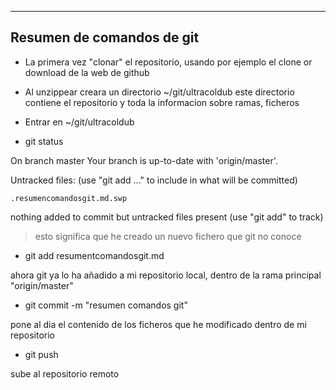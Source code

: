 
--------------------------
Resumen de comandos de git
--------------------------


- La primera vez "clonar" el repositorio, usando por ejemplo el 
clone or download de la web de github

- Al unzippear creara un directorio ~/git/ultracoldub este directorio 
contiene el repositorio y toda la informacion sobre ramas, ficheros


- Entrar en ~/git/ultracoldub

- git status

On branch master
Your branch is up-to-date with 'origin/master'.

Untracked files:
  (use "git add <file>..." to include in what will be committed)

	.resumencomandosgit.md.swp

nothing added to commit but untracked files present (use "git add" to track)

> esto significa que he creado un nuevo fichero que git no conoce

- git add resumentcomandosgit.md

ahora git ya lo ha añadido a mi repositorio local, dentro de la rama principal "origin/master"

- git commit  -m "resumen comandos git"

pone al dia el contenido de los ficheros que he modificado dentro de mi repositorio

- git push 

sube al repositorio remoto 


